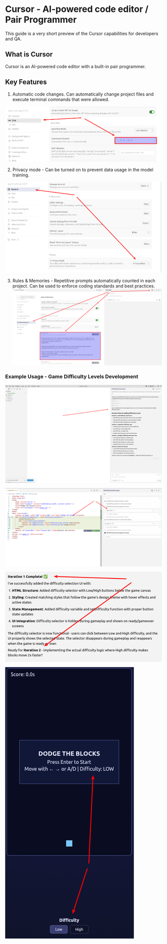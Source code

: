 # Cursor - AI-powered code editor / Pair Programmer

This guide is a very short preview of the Cursor capabilities for developers and QA.

## What is Cursor

Cursor is an AI-powered code editor with a built-in pair programmer.

## Key Features

1. Automatic code changes. Can automatically change project files and execute terminal commands that were allowed.

![AllowedCommands.png](AllowedCommands.png)

2. Privacy mode - Can be turned on to prevent data usage in the model training.

![PrivacyMode.png](PrivacyMode.png)

3. Rules & Memories - Repetitive prompts automatically counted in each project. Can be used to enforce coding standards and best practices.
![RulesMemories.png](RulesMemories.png)

### Example Usage - Game Difficulty Levels Development

![DifficultyLevelsInitialPrompt.png](DifficultyLevelsInitialPrompt.png)

![HowCursorApplyChanges.png](HowCursorApplyChanges.png)

![HowIterationWorks.png](HowIterationWorks.png)

![DifficultyLevelsResult.png](DifficultyLevelsResult.png)
